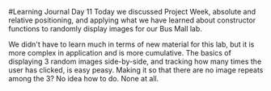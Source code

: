 #Learning Journal Day 11
Today we discussed Project Week, absolute and relative positioning, and applying what we have learned about constructor functions to randomly display images for our Bus Mall lab.

We didn't have to learn much in terms of new material for this lab, but it is more complex in application and is more cumulative. The basics of displaying 3 random images side-by-side, and tracking how many times the user has clicked, is easy peasy. Making it so that there are no image repeats among the 3? No idea how to do. None at all.